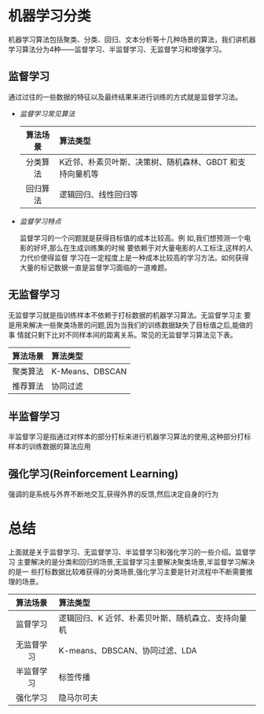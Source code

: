 # 机器学习分类
机器学习算法包括聚类、分类、回归、文本分析等十几种场景的算法，我们讲机器学习算法分为4种——监督学习、半监督学习、无监督学习和增强学习。

## 监督学习
通过过往的一些数据的特征以及最终结果来进行训练的方式就是监督学习法。

* *监督学习常见算法*

    |算法场景|算法类型|
    |:-:|:-|
    |分类算法|K近邻、朴素贝叶斯、决策树、随机森林、GBDT 和支持向量机等|
    |回归算法 |逻辑回归、线性回归等|

* *监督学习特点*

    监督学习的一个问题就是获得目标值的成本比较高。例
    如,我们想预测一个电影的好坏,那么在生成训练集的时候
    要依赖于对大量电影的人工标注,这样的人力代价使得监督
    学习在一定程度上是一种成本比较高的学习方法。如何获得
    大量的标记数据一直是监督学习面临的一道难题。

## 无监督学习
无监督学习就是指训练样本不依赖于打标数据的机器学习算法。无监督学习主
要是用来解决一些聚类场景的问题,因为当我们的训练数据缺失了目标值之后,能做的事
情就只剩下比对不同样本间的距离关系。常见的无监督学习算法见下表。

|算法场景|算法类型|
|:-:|:-|
|聚类算法|K-Means、DBSCAN|
|推荐算法 |协同过滤|

## 半监督学习
半监督学习是指通过对样本的部分打标来进行机器学习算法的使用,这种部分打标样本的训练数据的算法应用

## 强化学习(Reinforcement Learning)
强调的是系统与外界不断地交互,获得外界的反馈,然后决定自身的行为

# 总结
上面就是关于监督学习、无监督学习、半监督学习和强化学习的一些介绍。监督学习
主要解决的是分类和回归的场景,无监督学习主要解决聚类场景,半监督学习解决的是一
些打标数据比较难获得的分类场景,强化学习主要是针对流程中不断需要推理的场景。


|算法场景|算法类型|
|:-:|:-|
|监督学习|逻辑回归、K 近邻、朴素贝叶斯、随机森立、支持向量机|
|无监督学习| K-means、DBSCAN、协同过滤、LDA|
|半监督学习| 标签传播|
|强化学习|隐马尔可夫|

